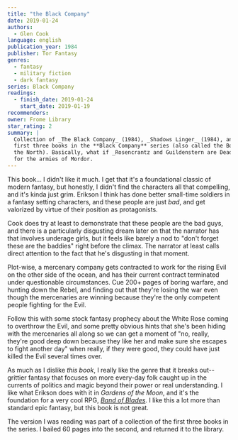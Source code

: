 ```yaml
---
title: "the Black Company"
date: 2019-01-24
authors:
  - Glen Cook
language: english
publication_year: 1984
publisher: Tor Fantasy
genres:
  - fantasy
  - military fiction
  - dark fantasy
series: Black Company
readings:
  - finish_date: 2019-01-24
    start_date: 2019-01-19
recommenders:
owner: Frome Library
star_rating: 2
summary: |
  Collection of _The Black Company_ (1984), _Shadows Linger_ (1984), and _The White Rose_ (1985), the
  first three books in the **Black Company** series (also called the Books of
  the North). Basically, what if _Rosencrantz and Guildenstern are Dead_, but
  for the armies of Mordor.
---
```


This book... I didn't like it much. I get that it's a foundational classic of
modern fantasy, but honestly, I didn't find the characters all that compelling,
and it's kinda just grim. Erikson I think has done better small-time soldiers in
a fantasy setting characters, and these people are just _bad_, and get valorized
by virtue of their position as protagonists.

Cook does try at least to demonstrate that these people are the bad guys, and
there is a particularly disgusting dream later on that the narrator has that
involves underage girls, but it feels like barely a nod to "don't forget these
are the baddies" right before the climax. The narrator at least calls direct
attention to the fact that he's disgusting in that moment. 

Plot-wise, a mercenary company gets contracted to work for the rising Evil on
the other side of the ocean, and has their current contract terminated under
questionable circumstances. Cue 200+ pages of boring warfare, and hunting down
the Rebel, and finding out that they're losing the war even though the
mercenaries are winning because they're the only competent people fighting for
the Evil.

Follow this with some stock fantasy prophecy about the White Rose coming to
overthrow the Evil, and some pretty obvious hints that she's been hiding with
the mercenaries all along so we can get a moment of "no, really, they're good
deep down because they like her and make sure she escapes to fight another day"
when really, if they were good, they could have just killed the Evil several
times over.

As much as I dislike _this book_, I really like the genre that it breaks
out--grittier fantasy that focuses on more every-day folk caught up in the
currents of politics and magic beyond their power or real understanding. I like
what Erikson does with it in _Gardens of the Moon_, and it's the foundation for
a very cool RPG, [_Band of Blades_](https://www.evilhat.com/home/band-of-blades/).
I like this a lot more than standard epic fantasy, but this book is not great.

The version I was reading was part of a collection of the first three books in
the series. I bailed 60 pages into the second, and returned it to the library.
